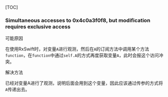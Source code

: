 [TOC]

### Simultaneous accesses to 0x4c0a3f0f8, but modification requires exclusive access

可能原因

在使用RxSwift时，对变量`A`进行观测，然后在`A`的订阅方法中调用某个方法`function`，在`function`中通过`self.A`的方式再度获取变量`A`，此时会报这个访问冲突。

解决方法

已经对变量A进行了观测，说明后面会用到这个变量，因此应该通过传参的方式将`A`传递出去。